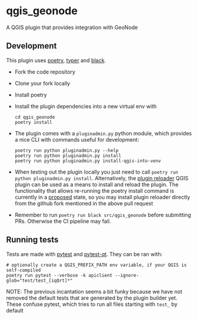 # qgis_geonode

A QGIS plugin that provides integration with GeoNode

## Development

This plugin uses [poetry], [typer] and [black].

- Fork the code repository
- Clone your fork locally
- Install poetry
- Install the plugin dependencies into a new virtual env with
  
  ```
  cd qgis_geonode
  poetry install
  ```

- The plugin comes with a `pluginadmin.py` python module, which provides a nice CLI 
  with commands useful for development:
  
  ```
  poetry run python pluginadmin.py --help
  poetry run python pluginadmin.py install
  poetry run python pluginadmin.py install-qgis-into-venv
  ```
  
- When testing out the plugin locally you just need to call 
  `poetry run python pluginadmin.py install`. Alternatively, the [plugin reloader] QGIS 
  plugin can be used as a means to install and reload the plugin. The functionality 
  that allows re-running the poetry install command is currently in a [proposed] state, 
  so you may install plugin reloader directly from the github fork mentioned in the 
  above pull request
  
- Remember to run `poetry run black src/qgis_geonode` before submitting PRs. Otherwise 
  the CI pipeline may fail.
  

## Running tests

Tests are made with [pytest] and [pytest-qt]. They can be ran with:

```
# optionally create a QGIS_PREFIX_PATH env variable, if your QGIS is self-compiled
poetry run pytest --verbose -k apiclient --ignore-glob="test/test_[iqQrt]*"
```

NOTE: The previous incantation seems a bit funky because we have not removed the 
default tests that are generated by the plugin builder yet. These confuse pytest, 
which tries to run all files starting with `test_` by default


[poetry]: https://python-poetry.org/
[typer]: https://typer.tiangolo.com/
[black]: https://github.com/psf/black
[plugin reloader]: https://github.com/borysiasty/plugin_reloader
[proposed]: https://github.com/borysiasty/plugin_reloader/pull/22
[pytest]: https://docs.pytest.org/en/latest/
[pytest-qt]: https://github.com/pytest-dev/pytest-qt
